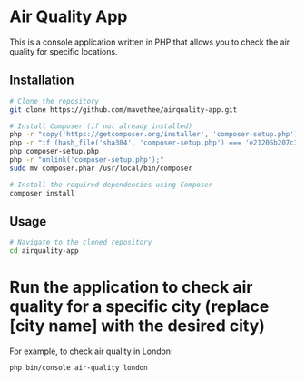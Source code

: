 # Air Quality App

This is a console application written in PHP that allows you to check the air quality for specific locations.

## Installation

```sh
# Clone the repository
git clone https://github.com/mavethee/airquality-app.git

# Install Composer (if not already installed)
php -r "copy('https://getcomposer.org/installer', 'composer-setup.php');"
php -r "if (hash_file('sha384', 'composer-setup.php') === 'e21205b207c3ff031906575712edab6f13eb0b361f2085f1f1237b7126d785e826a450292b6cfd1d64d92e6563bbde02') { echo 'Installer verified'; } else { echo 'Installer corrupt'; unlink('composer-setup.php'); } echo PHP_EOL;"
php composer-setup.php
php -r "unlink('composer-setup.php');"
sudo mv composer.phar /usr/local/bin/composer

# Install the required dependencies using Composer
composer install

```

## Usage
```sh
# Navigate to the cloned repository
cd airquality-app
```

# Run the application to check air quality for a specific city (replace [city name] with the desired city)


For example, to check air quality in London:
```sh
php bin/console air-quality london
```



